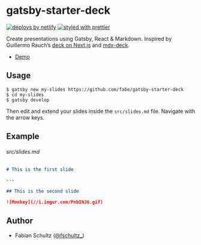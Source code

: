 # gatsby-starter-deck

[![deploys by netlify](https://img.shields.io/badge/deploys%20by-netlify-00c7b7.svg)](https://www.netlify.com)
[![styled with prettier](https://img.shields.io/badge/styled_with-prettier-ff69b4.svg)](https://github.com/prettier/prettier)

Create presentations using Gatsby, React & Markdown. Inspired by Guillermo Rauch’s [deck on Next.js](https://deck.now.sh/) and [mdx-deck](https://github.com/jxnblk/mdx-deck).

* [Demo](//gatsby-deck.netlify.com)

## Usage

    $ gatsby new my-slides https://github.com/fabe/gatsby-starter-deck
    $ cd my-slides
    $ gatsby develop

Then edit and extend your slides inside the `src/slides.md` file. Navigate with the arrow keys.

## Example

###### src/slides.md

```md
# This is the first slide

---

## This is the second slide

![Monkey](//i.imgur.com/PnbINJ6.gif)
```

## Author

* Fabian Schultz ([@fschultz\_](https://twitter.com/fschultz_))
